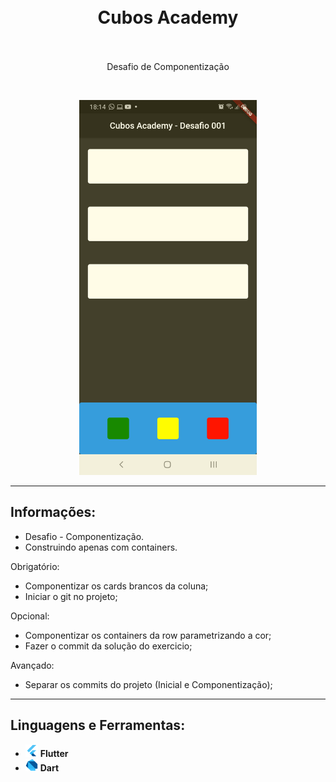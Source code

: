 <h1 align="center">
   <br>Cubos Academy<br><br>
</h1>

<p align="center"> Desafio de Componentização </p> <br>


[//]: # (Adicione seus gifs / imagens aqui:)

<p align="center"> 
  <img src="screenshots/desafio.png" alt="demo" height="600"> 
</p>

<hr />

## **Informações:**
[//]: # (Descreva seu objetivo e o que foi usado no projeto:)

* Desafio - Componentização.
* Construindo apenas com containers.

Obrigatório:

* Componentizar os cards brancos da coluna;
* Iniciar o git no projeto;

Opcional:

* Componentizar os containers da row parametrizando a cor;
* Fazer o commit da solução do exercicio;

Avançado:

* Separar os commits do projeto (Inicial e Componentização);
  

<hr />


## **Linguagens e Ferramentas:**
[//]: # (Adicione os recursos do seu projeto aqui:)

- <code><img height="20" src="https://github.com/brandaoti/organizar-github/blob/main/img/flutter.png"></code> **Flutter**
- <code><img height="20" src="https://github.com/brandaoti/organizar-github/blob/main/img/dart.png"></code> **Dart**